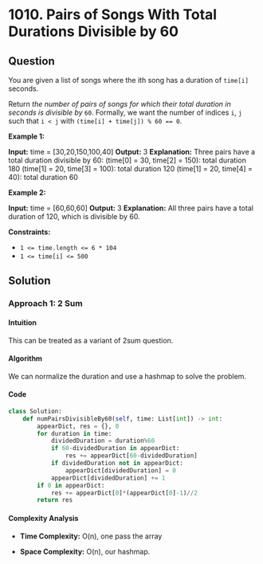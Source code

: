 # 1010. Pairs of Songs With Total Durations Divisible by 60

## Question

You are given a list of songs where the ith  song has a duration of  `time[i]`  seconds.

Return  _the number of pairs of songs for which their total duration in seconds is divisible by_  `60`. Formally, we want the number of indices  `i`,  `j`  such that  `i < j`  with  `(time[i] + time[j]) % 60 == 0`.

**Example 1:**

**Input:** time = [30,20,150,100,40]
**Output:** 3
**Explanation:** Three pairs have a total duration divisible by 60:
(time[0] = 30, time[2] = 150): total duration 180
(time[1] = 20, time[3] = 100): total duration 120
(time[1] = 20, time[4] = 40): total duration 60

**Example 2:**

**Input:** time = [60,60,60]
**Output:** 3
**Explanation:** All three pairs have a total duration of 120, which is divisible by 60.

**Constraints:**

- `1 <= time.length <= 6 * 104`
- `1 <= time[i] <= 500`

## Solution

### Approach 1: 2 Sum

#### Intuition

This can be treated as a variant of 2sum question.

#### Algorithm

We can normalize the duration and use a hashmap to solve the problem.

#### Code

```python
class Solution:
    def numPairsDivisibleBy60(self, time: List[int]) -> int:
        appearDict, res = {}, 0
        for duration in time:
            dividedDuration = duration%60
            if 60-dividedDuration in appearDict:
                res += appearDict[60-dividedDuration]
            if dividedDuration not in appearDict:
                appearDict[dividedDuration] = 0
            appearDict[dividedDuration] += 1
        if 0 in appearDict:
            res += appearDict[0]*(appearDict[0]-1)//2
        return res
```

#### Complexity Analysis

- **Time Complexity:** O(n), one pass the array

- **Space Complexity:** O(n), our hashmap.
